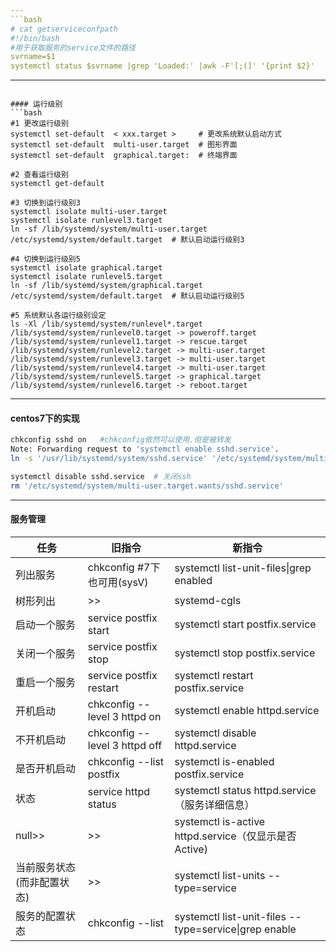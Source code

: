 ```yaml
---
```bash
# cat getserviceconfpath
#!/bin/bash
#用于获取服务的service文件的路径
svrname=$1
systemctl status $svrname |grep 'Loaded:' |awk -F'[;(]' '{print $2}'
```

---
```

#### 运行级别
```bash
#1 更改运行级别
systemctl set-default  < xxx.target >     # 更改系统默认启动方式
systemctl set-default  multi-user.target  # 图形界面
systemctl set-default  graphical.target:  # 终端界面

#2 查看运行级别
systemctl get-default

#3 切换到运行级别3
systemctl isolate multi-user.target
systemctl isolate runlevel3.target
ln -sf /lib/systemd/system/multi-user.target /etc/systemd/system/default.target  # 默认启动运行级别3

#4 切换到运行级别5
systemctl isolate graphical.target
systemctl isolate runlevel5.target   
ln -sf /lib/systemd/system/graphical.target  /etc/systemd/system/default.target  # 默认启动运行级别5

#5 系统默认各运行级别设定
ls -Xl /lib/systemd/system/runlevel*.target
/lib/systemd/system/runlevel0.target -> poweroff.target
/lib/systemd/system/runlevel1.target -> rescue.target
/lib/systemd/system/runlevel2.target -> multi-user.target
/lib/systemd/system/runlevel3.target -> multi-user.target
/lib/systemd/system/runlevel4.target -> multi-user.target
/lib/systemd/system/runlevel5.target -> graphical.target
/lib/systemd/system/runlevel6.target -> reboot.target
```

---
#### centos7下的实现
```bash
chkconfig sshd on   #chkconfig依然可以使用.但是被转发
Note: Forwarding request to 'systemctl enable sshd.service'.
ln -s '/usr/lib/systemd/system/sshd.service' '/etc/systemd/system/multi-user.target.wants/sshd.service'   # 原理

systemctl disable sshd.service  # 关闭ssh
rm '/etc/systemd/system/multi-user.target.wants/sshd.service'   

```

---
#### 服务管理
任务         | 旧指令                   | 新指令
---          | ---                      | ---
列出服务     | chkconfig #7下也可用(sysV) | systemctl list-unit-files\|grep enabled
树形列出     | >>                         | systemd-cgls    
启动一个服务 | service postfix start  | systemctl start   postfix.service
关闭一个服务 | service postfix stop   | systemctl stop    postfix.service
重启一个服务 | service postfix restart| systemctl restart postfix.service
开机启动     | chkconfig --level 3 httpd on  |systemctl enable  httpd.service
不开机启动   | chkconfig --level 3 httpd off |systemctl disable httpd.service
是否开机启动 | chkconfig --list postfix      |systemctl is-enabled postfix.service
状态         | service httpd status          |systemctl status httpd.service （服务详细信息） 
null>>           | >>                            |systemctl is-active httpd.service（仅显示是否 Active)
当前服务状态(而非配置状态) | >>              | systemctl list-units --type=service
服务的配置状态             |chkconfig --list |systemctl list-unit-files --type=service\|grep enable
